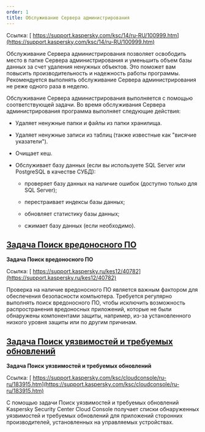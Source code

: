 ```yaml
---
order: 1
title: Обслуживание Сервера администрирования
---
```


Ссылка: [  https://support.kaspersky.com/ksc/14/ru-RU/100999.htm](https://support.kaspersky.com/ksc/14/ru-RU/100999.htm)

Обслуживание Сервера администрирования позволяет освободить место в папке Сервера администрирования и уменьшить объем базы данных за счет удаления ненужных объектов. Это поможет вам повысить производительность и надежность работы программы. Рекомендуется выполнять обслуживание Сервера администрирования не реже одного раза в неделю.

Обслуживание Сервера администрирования выполняется с помощью соответствующей задачи. Во время обслуживания Сервера администрирования программа выполняет следующие действия:

-  Удаляет ненужные папки и файлы из папки хранилища.

-  Удаляет ненужные записи из таблиц (также известные как "висячие указатели").

-  Очищает кеш.

-  Обслуживает базу данных (если вы используете SQL Server или PostgreSQL в качестве СУБД):

   -  проверяет базу данных на наличие ошибок (доступно только для SQL Server);

   -  перестраивает индексы базы данных;

   -  обновляет статистику базы данных;

   -  сжимает базу данных (если необходимо).

## [**Задача Поиск вредоносного ПО**](https://wiki.yandex.ru/homepage/texnicheskie-voprosy/kaspesky/zadachi-kasperskogo/#zadacha-poisk-vredonosnogo-po)

**Задача Поиск вредоносного ПО**

Ссылка: [  https://support.kaspersky.ru/kes12/40782](https://support.kaspersky.ru/kes12/40782)

Проверка на наличие вредоносного ПО является важным фактором для обеспечения безопасности компьютера. Требуется регулярно выполнять поиск вредоносного ПО, чтобы исключить возможность распространения вредоносных приложений, которые не были обнаружены компонентами защиты, например, из-за установленного низкого уровня защиты или по другим причинам.

## [**Задача Поиск уязвимостей и требуемых обновлений**](https://wiki.yandex.ru/homepage/texnicheskie-voprosy/kaspesky/zadachi-kasperskogo/#zadacha-poisk-uyazvimostej-i-trebuemyh-obnovlenij)

**Задача Поиск уязвимостей и требуемых обновлений**

Ссылка: [  https://support.kaspersky.com/ksc/cloudconsole/ru-ru/183915.htm](https://support.kaspersky.com/ksc/cloudconsole/ru-ru/183915.htm)

С помощью задачи Поиск уязвимостей и требуемых обновлений Kaspersky Security Center Cloud Console получает списки обнаруженных уязвимостей и требуемых обновлений для приложений сторонних производителей, установленных на управляемых устройствах.